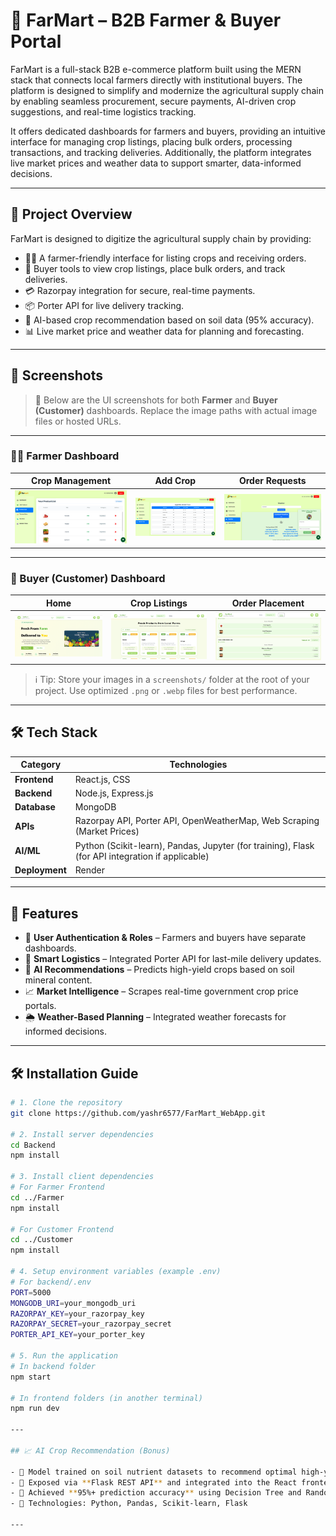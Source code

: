 # 🌾 FarMart – B2B Farmer & Buyer Portal

FarMart is a full-stack B2B e-commerce platform built using the MERN stack that connects local farmers directly with institutional buyers. The platform is designed to simplify and modernize the agricultural supply chain by enabling seamless procurement, secure payments, AI-driven crop suggestions, and real-time logistics tracking.

It offers dedicated dashboards for farmers and buyers, providing an intuitive interface for managing crop listings, placing bulk orders, processing transactions, and tracking deliveries. Additionally, the platform integrates live market prices and weather data to support smarter, data-informed decisions.

---

## 🚀 Project Overview

FarMart is designed to digitize the agricultural supply chain by providing:

- 👨‍🌾 A farmer-friendly interface for listing crops and receiving orders.
- 🏢 Buyer tools to view crop listings, place bulk orders, and track deliveries.
- 💳 Razorpay integration for secure, real-time payments.
- 📦 Porter API for live delivery tracking.
- 🌱 AI-based crop recommendation based on soil data (95% accuracy).
- 📊 Live market price and weather data for planning and forecasting.

---

## 📸 Screenshots

> 📍 Below are the UI screenshots for both **Farmer** and **Buyer (Customer)** dashboards. Replace the image paths with actual image files or hosted URLs.

---

### 👨‍🌾 Farmer Dashboard

| Crop Management | Add Crop | Order Requests |
|------------------|----------|----------------|
| ![Crop Management](screenshots/farmer_listings.png) | ![Market Prices](screenshots/farmer_marketprices.png) | ![Weather](screenshots/farmer_weather.png) |

---

### 🛒 Buyer (Customer) Dashboard

| Home | Crop Listings | Order Placement | 
|------------------------|-----------------|----------------|
| ![Home](screenshots/buyer_home.png) | ![Listings](screenshots/buyer_listings.png) | ![Order](screenshots/buyer_orders.png) |

> ℹ️ Tip: Store your images in a `screenshots/` folder at the root of your project. Use optimized `.png` or `.webp` files for best performance.

---

## 🛠️ Tech Stack

| Category       | Technologies |
|----------------|--------------|
| **Frontend**   | React.js, CSS|
| **Backend**    | Node.js, Express.js |
| **Database**   | MongoDB |
| **APIs**       | Razorpay API, Porter API, OpenWeatherMap, Web Scraping (Market Prices) |
| **AI/ML**      | Python (Scikit-learn), Pandas, Jupyter (for training), Flask (for API integration if applicable) |
| **Deployment** | Render |

---

## 🧪 Features

- 🔐 **User Authentication & Roles** – Farmers and buyers have separate dashboards.
- 🚚 **Smart Logistics** – Integrated Porter API for last-mile delivery updates.
- 🤖 **AI Recommendations** – Predicts high-yield crops based on soil mineral content.
- 📈 **Market Intelligence** – Scrapes real-time government crop price portals.
- 🌦️ **Weather-Based Planning** – Integrated weather forecasts for informed decisions.

---

## 🛠️ Installation Guide

```bash
# 1. Clone the repository
git clone https://github.com/yashr6577/FarMart_WebApp.git

# 2. Install server dependencies
cd Backend
npm install

# 3. Install client dependencies
# For Farmer Frontend
cd ../Farmer
npm install

# For Customer Frontend
cd ../Customer
npm install

# 4. Setup environment variables (example .env)
# For backend/.env
PORT=5000
MONGODB_URI=your_mongodb_uri
RAZORPAY_KEY=your_razorpay_key
RAZORPAY_SECRET=your_razorpay_secret
PORTER_API_KEY=your_porter_key

# 5. Run the application
# In backend folder
npm start

# In frontend folders (in another terminal)
npm run dev

---

## 📈 AI Crop Recommendation (Bonus)

- 🧠 Model trained on soil nutrient datasets to recommend optimal high-yield crops.
- 🔗 Exposed via **Flask REST API** and integrated into the React frontend.
- 🎯 Achieved **95%+ prediction accuracy** using Decision Tree and Random Forest algorithms.
- 🧪 Technologies: Python, Pandas, Scikit-learn, Flask

---
